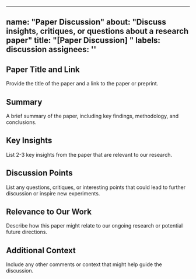 ______________________________________________________________________

## name: "Paper Discussion" about: "Discuss insights, critiques, or questions about a research paper" title: "\[Paper Discussion\] " labels: discussion assignees: ''

## Paper Title and Link

Provide the title of the paper and a link to the paper or preprint.

## Summary

A brief summary of the paper, including key findings, methodology, and conclusions.

## Key Insights

List 2-3 key insights from the paper that are relevant to our research.

## Discussion Points

List any questions, critiques, or interesting points that could lead to further discussion or
inspire new experiments.

## Relevance to Our Work

Describe how this paper might relate to our ongoing research or potential future directions.

## Additional Context

Include any other comments or context that might help guide the discussion.
